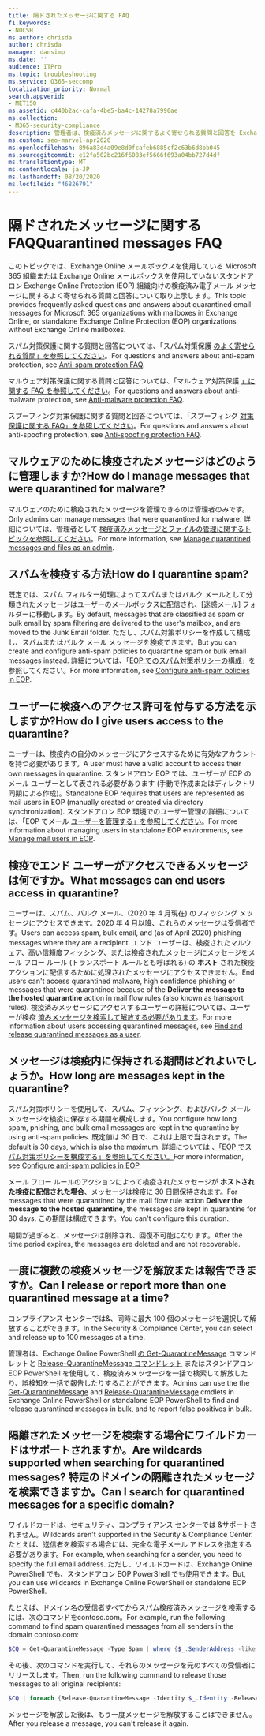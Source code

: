 ```yaml
---
title: 隔ドされたメッセージに関する FAQ
f1.keywords:
- NOCSH
ms.author: chrisda
author: chrisda
manager: dansimp
ms.date: ''
audience: ITPro
ms.topic: troubleshooting
ms.service: O365-seccomp
localization_priority: Normal
search.appverid:
- MET150
ms.assetid: c440b2ac-cafa-4be5-ba4c-14278a7990ae
ms.collection:
- M365-security-compliance
description: 管理者は、検疫済みメッセージに関するよく寄せられる質問と回答を Exchange Online Protection (EOP) で表示できます。
ms.custom: seo-marvel-apr2020
ms.openlocfilehash: 896a83d4a09e8d0fcafeb6885cf2c63b6d8bb045
ms.sourcegitcommit: e12fa502bc216f6083ef5666f693a04bb727d4df
ms.translationtype: MT
ms.contentlocale: ja-JP
ms.lasthandoff: 08/20/2020
ms.locfileid: "46826791"
---
```

# <a name="quarantined-messages-faq"></a><span data-ttu-id="38acc-103">隔ドされたメッセージに関する FAQ</span><span class="sxs-lookup"><span data-stu-id="38acc-103">Quarantined messages FAQ</span></span>

<span data-ttu-id="38acc-104">このトピックでは、Exchange Online メールボックスを使用している Microsoft 365 組織または Exchange Online メールボックスを使用していないスタンドアロン Exchange Online Protection (EOP) 組織向けの検疫済み電子メール メッセージに関するよく寄せられる質問と回答について取り上示します。</span><span class="sxs-lookup"><span data-stu-id="38acc-104">This topic provides frequently asked questions and answers about quarantined email messages for Microsoft 365 organizations with mailboxes in Exchange Online, or standalone Exchange Online Protection (EOP) organizations without Exchange Online mailboxes.</span></span>

<span data-ttu-id="38acc-105">スパム対策保護に関する質問と回答については、「スパム対策保護 [のよく寄せられる質問」を参照してください](anti-spam-protection-faq.md)。</span><span class="sxs-lookup"><span data-stu-id="38acc-105">For questions and answers about anti-spam protection, see [Anti-spam protection FAQ](anti-spam-protection-faq.md).</span></span>

<span data-ttu-id="38acc-106">マルウェア対策保護に関する質問と回答については、「マルウェア対策保護 [」に関する FAQ を参照してください](anti-malware-protection-faq-eop.md)。</span><span class="sxs-lookup"><span data-stu-id="38acc-106">For questions and answers about anti-malware protection, see [Anti-malware protection FAQ](anti-malware-protection-faq-eop.md).</span></span>

<span data-ttu-id="38acc-107">スプーフィング対策保護に関する質問と回答については、「スプーフィング [対策保護に関する FAQ」を参照してください](anti-spoofing-protection-faq.md)。</span><span class="sxs-lookup"><span data-stu-id="38acc-107">For questions and answers about anti-spoofing protection, see [Anti-spoofing protection FAQ](anti-spoofing-protection-faq.md).</span></span>

## <a name="how-do-i-manage-messages-that-were-quarantined-for-malware"></a><span data-ttu-id="38acc-108">マルウェアのために検疫されたメッセージはどのように管理しますか?</span><span class="sxs-lookup"><span data-stu-id="38acc-108">How do I manage messages that were quarantined for malware?</span></span>

<span data-ttu-id="38acc-109">マルウェアのために検疫されたメッセージを管理できるのは管理者のみです。</span><span class="sxs-lookup"><span data-stu-id="38acc-109">Only admins can manage messages that were quarantined for malware.</span></span> <span data-ttu-id="38acc-110">詳細については、管理者として [検疫済みメッセージとファイルの管理に関するトピックを参照してください](manage-quarantined-messages-and-files.md)。</span><span class="sxs-lookup"><span data-stu-id="38acc-110">For more information, see [Manage quarantined messages and files as an admin](manage-quarantined-messages-and-files.md).</span></span>

## <a name="how-do-i-quarantine-spam"></a><span data-ttu-id="38acc-111">スパムを検疫する方法</span><span class="sxs-lookup"><span data-stu-id="38acc-111">How do I quarantine spam?</span></span>

<span data-ttu-id="38acc-112">既定では、スパム フィルター処理によってスパムまたはバルク メールとして分類されたメッセージはユーザーのメールボックスに配信され、[迷惑メール] フォルダーに移動します。</span><span class="sxs-lookup"><span data-stu-id="38acc-112">By default, messages that are classified as spam or bulk email by spam filtering are delivered to the user's mailbox, and are moved to the Junk Email folder.</span></span> <span data-ttu-id="38acc-113">ただし、スパム対策ポリシーを作成して構成し、スパムまたはバルク メール メッセージを検疫できます。</span><span class="sxs-lookup"><span data-stu-id="38acc-113">But you can create and configure anti-spam policies to quarantine spam or bulk email messages instead.</span></span> <span data-ttu-id="38acc-114">詳細については、「[EOP でのスパム対策ポリシーの構成](configure-your-spam-filter-policies.md)」を参照してください。</span><span class="sxs-lookup"><span data-stu-id="38acc-114">For more information, see [Configure anti-spam policies in EOP](configure-your-spam-filter-policies.md).</span></span>

## <a name="how-do-i-give-users-access-to-the-quarantine"></a><span data-ttu-id="38acc-115">ユーザーに検疫へのアクセス許可を付与する方法を示しますか?</span><span class="sxs-lookup"><span data-stu-id="38acc-115">How do I give users access to the quarantine?</span></span>

<span data-ttu-id="38acc-116">ユーザーは、検疫内の自分のメッセージにアクセスするために有効なアカウントを持つ必要があります。</span><span class="sxs-lookup"><span data-stu-id="38acc-116">A user must have a valid account to access their own messages in quarantine.</span></span> <span data-ttu-id="38acc-117">スタンドアロン EOP では、ユーザーが EOP のメール ユーザーとして表される必要があります (手動で作成またはディレクトリ同期による作成)。</span><span class="sxs-lookup"><span data-stu-id="38acc-117">Standalone EOP requires that users are represented as mail users in EOP (manually created or created via directory synchronization).</span></span> <span data-ttu-id="38acc-118">スタンドアロン EOP 環境でのユーザー管理の詳細については、「EOP でメール [ユーザーを管理する」を参照してください](manage-mail-users-in-eop.md)。</span><span class="sxs-lookup"><span data-stu-id="38acc-118">For more information about managing users in standalone EOP environments, see [Manage mail users in EOP](manage-mail-users-in-eop.md).</span></span>

## <a name="what-messages-can-end-users-access-in-quarantine"></a><span data-ttu-id="38acc-119">検疫でエンド ユーザーがアクセスできるメッセージは何ですか。</span><span class="sxs-lookup"><span data-stu-id="38acc-119">What messages can end users access in quarantine?</span></span>

<span data-ttu-id="38acc-120">ユーザーは、スパム、バルク メール、(2020 年 4 月現在) のフィッシング メッセージにアクセスできます。2020 年 4 月以降、これらのメッセージは受信者です。</span><span class="sxs-lookup"><span data-stu-id="38acc-120">Users can access spam, bulk email, and (as of April 2020) phishing messages where they are a recipient.</span></span> <span data-ttu-id="38acc-121">エンド ユーザーは、検疫されたマルウェア、高い信頼度フィッシング、または検疫されたメッセージにメッセージをメール フロー ルール (トランスポート ルールとも呼ばれる) の **ホスト** された検疫アクションに配信するために処理されたメッセージにアクセスできません。</span><span class="sxs-lookup"><span data-stu-id="38acc-121">End users can't access quarantined malware, high confidence phishing or messages that were quarantined because of the **Deliver the message to the hosted quarantine** action in mail flow rules (also known as transport rules).</span></span> <span data-ttu-id="38acc-122">検疫済みメッセージにアクセスするユーザーの詳細については、ユーザーが検疫 [済みメッセージを検索して解放する必要があります](find-and-release-quarantined-messages-as-a-user.md)。</span><span class="sxs-lookup"><span data-stu-id="38acc-122">For more information about users accessing quarantined messages, see [Find and release quarantined messages as a user](find-and-release-quarantined-messages-as-a-user.md).</span></span>

## <a name="how-long-are-messages-kept-in-the-quarantine"></a><span data-ttu-id="38acc-123">メッセージは検疫内に保持される期間はどれよいでしょうか。</span><span class="sxs-lookup"><span data-stu-id="38acc-123">How long are messages kept in the quarantine?</span></span>

<span data-ttu-id="38acc-124">スパム対策ポリシーを使用して、スパム、フィッシング、およびバルク メール メッセージを検疫に保存する期間を構成します。</span><span class="sxs-lookup"><span data-stu-id="38acc-124">You configure how long spam, phishing, and bulk email messages are kept in the quarantine by using anti-spam policies.</span></span> <span data-ttu-id="38acc-125">既定値は 30 日で、これは上限で当されます。</span><span class="sxs-lookup"><span data-stu-id="38acc-125">The default is 30 days, which is also the maximum.</span></span> <span data-ttu-id="38acc-126">詳細については [、「EOP でスパム対策ポリシーを構成する」を参照してください。](configure-your-spam-filter-policies.md)</span><span class="sxs-lookup"><span data-stu-id="38acc-126">For more information, see [Configure anti-spam policies in EOP](configure-your-spam-filter-policies.md)</span></span>

<span data-ttu-id="38acc-127">メール フロー ルールのアクションによって検疫されたメッセージが **ホストされた検疫に配信された場合**、メッセージは検疫に 30 日間保持されます。</span><span class="sxs-lookup"><span data-stu-id="38acc-127">For messages that were quarantined by the mail flow rule action **Deliver the message to the hosted quarantine**, the messages are kept in quarantine for 30 days.</span></span> <span data-ttu-id="38acc-128">この期間は構成できます。</span><span class="sxs-lookup"><span data-stu-id="38acc-128">You can't configure this duration.</span></span>

<span data-ttu-id="38acc-129">期間が過ぎると、メッセージは削除され、回復不可能になります。</span><span class="sxs-lookup"><span data-stu-id="38acc-129">After the time period expires, the messages are deleted and are not recoverable.</span></span>

## <a name="can-i-release-or-report-more-than-one-quarantined-message-at-a-time"></a><span data-ttu-id="38acc-130">一度に複数の検疫メッセージを解放または報告できますか。</span><span class="sxs-lookup"><span data-stu-id="38acc-130">Can I release or report more than one quarantined message at a time?</span></span>

<span data-ttu-id="38acc-131">コンプライアンス センターでは&、同時に最大 100 個のメッセージを選択して解放することができます。</span><span class="sxs-lookup"><span data-stu-id="38acc-131">In the Security & Compliance Center, you can select and release up to 100 messages at a time.</span></span>

<span data-ttu-id="38acc-132">管理者は、Exchange Online PowerShell [の Get-QuarantineMessage](https://docs.microsoft.com/powershell/module/exchange/get-quarantinemessage) コマンドレットと [Release-QuarantineMessage コマンドレット](https://docs.microsoft.com/powershell/module/exchange/release-quarantinemessage) またはスタンドアロン EOP PowerShell を使用して、検疫済みメッセージを一括で検索して解放したり、誤検知を一括で報告したりすることができます。</span><span class="sxs-lookup"><span data-stu-id="38acc-132">Admins can use the the [Get-QuarantineMessage](https://docs.microsoft.com/powershell/module/exchange/get-quarantinemessage) and [Release-QuarantineMessage](https://docs.microsoft.com/powershell/module/exchange/release-quarantinemessage) cmdlets in Exchange Online PowerShell or standalone EOP PowerShell to find and release quarantined messages in bulk, and to report false positives in bulk.</span></span>

## <a name="are-wildcards-supported-when-searching-for-quarantined-messages-can-i-search-for-quarantined-messages-for-a-specific-domain"></a><span data-ttu-id="38acc-133">隔離されたメッセージを検索する場合にワイルドカードはサポートされますか。</span><span class="sxs-lookup"><span data-stu-id="38acc-133">Are wildcards supported when searching for quarantined messages?</span></span> <span data-ttu-id="38acc-134">特定のドメインの隔離されたメッセージを検索できますか。</span><span class="sxs-lookup"><span data-stu-id="38acc-134">Can I search for quarantined messages for a specific domain?</span></span>

<span data-ttu-id="38acc-135">ワイルドカードは、セキュリティ、コンプライアンス センターでは &サポートされません。</span><span class="sxs-lookup"><span data-stu-id="38acc-135">Wildcards aren't supported in the Security & Compliance Center.</span></span> <span data-ttu-id="38acc-136">たとえば、送信者を検索する場合には、完全な電子メール アドレスを指定する必要があります。</span><span class="sxs-lookup"><span data-stu-id="38acc-136">For example, when searching for a sender, you need to specify the full email address.</span></span> <span data-ttu-id="38acc-137">ただし、ワイルドカードは、Exchange Online PowerShell でも、スタンドアロン EOP PowerShell でも使用できます。</span><span class="sxs-lookup"><span data-stu-id="38acc-137">But, you can use wildcards in Exchange Online PowerShell or standalone EOP PowerShell.</span></span>

<span data-ttu-id="38acc-138">たとえば、ドメイン名の受信者すべてからスパム検疫済みメッセージを検索するには、次のコマンドをcontoso.com。</span><span class="sxs-lookup"><span data-stu-id="38acc-138">For example, run the following command to find spam quarantined messages from all senders in the domain contoso.com:</span></span>

```powershell
$CQ = Get-QuarantineMessage -Type Spam | where {$_.SenderAddress -like "*@contoso.com"}
```

<span data-ttu-id="38acc-139">その後、次のコマンドを実行して、それらのメッセージを元のすべての受信者にリリースします。</span><span class="sxs-lookup"><span data-stu-id="38acc-139">Then, run the following command to release those messages to all original recipients:</span></span>

```powershell
$CQ | foreach {Release-QuarantineMessage -Identity $_.Identity -ReleaseToAll}
```

<span data-ttu-id="38acc-140">メッセージを解放した後は、もう一度メッセージを解放することはできません。</span><span class="sxs-lookup"><span data-stu-id="38acc-140">After you release a message, you can't release it again.</span></span>
